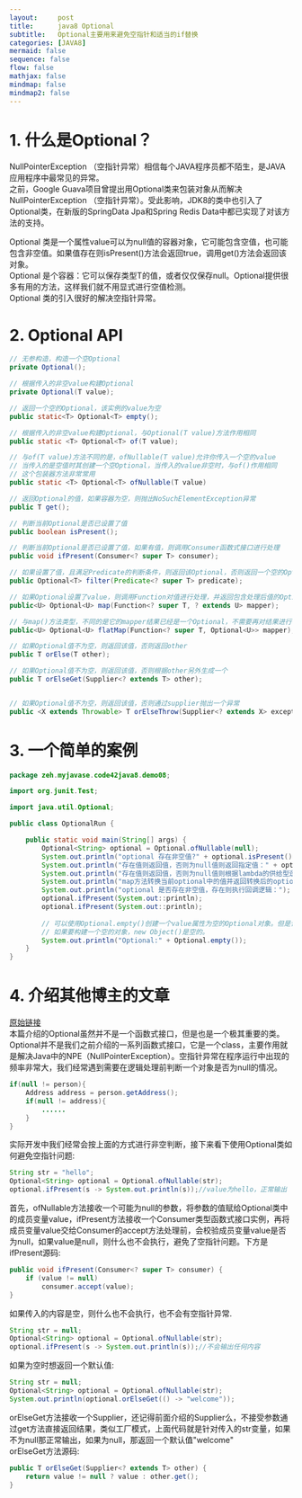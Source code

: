 ```yaml
---
layout:     post
title:      java8 Optional
subtitle:   Optional主要用来避免空指针和适当的if替换
categories: [JAVA8]
mermaid: false
sequence: false
flow: false
mathjax: false
mindmap: false
mindmap2: false
---
```


# 1. 什么是Optional？
NullPointerException （空指针异常）相信每个JAVA程序员都不陌生，是JAVA应用程序中最常见的异常。   
之前，Google Guava项目曾提出用Optional类来包装对象从而解决 NullPointerException （空指针异常）。受此影响，JDK8的类中也引入了Optional类，在新版的SpringData Jpa和Spring Redis Data中都已实现了对该方法的支持。     

Optional 类是一个属性value可以为null值的容器对象，它可能包含空值，也可能包含非空值。如果值存在则isPresent()方法会返回true，调用get()方法会返回该对象。   
Optional 是个容器：它可以保存类型T的值，或者仅仅保存null。Optional提供很多有用的方法，这样我们就不用显式进行空值检测。   
Optional 类的引入很好的解决空指针异常。   

# 2. Optional API
```java
// 无参构造，构造一个空Optional
private Optional();

// 根据传入的非空value构建Optional
private Optional(T value); 

// 返回一个空的Optional，该实例的value为空
public static<T> Optional<T> empty();

// 根据传入的非空value构建Optional，与Optional(T value)方法作用相同
public static <T> Optional<T> of(T value);

// 与of(T value)方法不同的是，ofNullable(T value)允许你传入一个空的value
// 当传入的是空值时其创建一个空Optional，当传入的value非空时，与of()作用相同
// 这个包装器方法非常常用
public static <T> Optional<T> ofNullable(T value)

// 返回Optional的值，如果容器为空，则抛出NoSuchElementException异常
public T get();

// 判断当前Optional是否已设置了值
public boolean isPresent();

// 判断当前Optional是否已设置了值，如果有值，则调用Consumer函数式接口进行处理
public void ifPresent(Consumer<? super T> consumer);

// 如果设置了值，且满足Predicate的判断条件，则返回该Optional，否则返回一个空的Optional
public Optional<T> filter(Predicate<? super T> predicate);

// 如果Optional设置了value，则调用Function对值进行处理，并返回包含处理后值的Optional，否则返回空Optional
public<U> Optional<U> map(Function<? super T, ? extends U> mapper);

// 与map()方法类型，不同的是它的mapper结果已经是一个Optional，不需要再对结果进行包装
public<U> Optional<U> flatMap(Function<? super T, Optional<U>> mapper);

// 如果Optional值不为空，则返回该值，否则返回other
public T orElse(T other);

// 如果Optional值不为空，则返回该值，否则根据other另外生成一个
public T orElseGet(Supplier<? extends T> other);


// 如果Optional值不为空，则返回该值，否则通过supplier抛出一个异常
public <X extends Throwable> T orElseThrow(Supplier<? extends X> exceptionSupplier) throws X
```

# 3. 一个简单的案例
```java
package zeh.myjavase.code42java8.demo08;

import org.junit.Test;

import java.util.Optional;

public class OptionalRun {

    public static void main(String[] args) {
        Optional<String> optional = Optional.ofNullable(null);
        System.out.println("optional 存在非空值?" + optional.isPresent());
        System.out.println("存在值则返回值，否则为null值则返回指定值：" + optional.orElse("空值"));
        System.out.println("存在值则返回值，否则为null值则根据lambda的供给型逻辑返回指定值：" + optional.orElseGet(() -> "null啊"));
        System.out.println("map方法转换当前optional中的值并返回转换后的optional实例：" + optional.map(e -> e + "!!!").orElse("为null啊"));
        System.out.println("optional 是否存在非空值，存在则执行回调逻辑：");
        optional.ifPresent(System.out::println);
        optional.ifPresent(System.out::println);
        
        // 可以使用Optional.empty()创建一个value属性为空的Optional对象。但是该对象并不是空的，它只是里面的值是空的，它本身是一个Optional对象。
        // 如果要构建一个空的对象，new Object()是空的。
        System.out.println("Optional:" + Optional.empty());
    }
}

```

# 4. 介绍其他博主的文章
[原始链接](https://segmentfault.com/a/1190000012263070)    
本篇介绍的Optional虽然并不是一个函数式接口，但是也是一个极其重要的类。   
Optional并不是我们之前介绍的一系列函数式接口，它是一个class，主要作用就是解决Java中的NPE（NullPointerException）。空指针异常在程序运行中出现的频率非常大，我们经常遇到需要在逻辑处理前判断一个对象是否为null的情况。   
```java
if(null != person){
    Address address = person.getAddress();
    if(null != address){
        ......
    }
}
```
实际开发中我们经常会按上面的方式进行非空判断，接下来看下使用Optional类如何避免空指针问题:   
```java
String str = "hello";
Optional<String> optional = Optional.ofNullable(str);
optional.ifPresent(s -> System.out.println(s));//value为hello，正常输出
```
首先，ofNullable方法接收一个可能为null的参数，将参数的值赋给Optional类中的成员变量value，ifPresent方法接收一个Consumer类型函数式接口实例，再将成员变量value交给Consumer的accept方法处理前，会校验成员变量value是否为null，如果value是null，则什么也不会执行，避免了空指针问题。下方是ifPresent源码:   
```java
public void ifPresent(Consumer<? super T> consumer) {
    if (value != null)
        consumer.accept(value);
}
```
如果传入的内容是空，则什么也不会执行，也不会有空指针异常.   
```java
String str = null;
Optional<String> optional = Optional.ofNullable(str);
optional.ifPresent(s -> System.out.println(s));//不会输出任何内容
```
如果为空时想返回一个默认值:   
```java
String str = null;
Optional<String> optional = Optional.ofNullable(str);
System.out.println(optional.orElseGet(() -> "welcome"));
```
orElseGet方法接收一个Supplier，还记得前面介绍的Supplier么，不接受参数通过get方法直接返回结果，类似工厂模式，上面代码就是针对传入的str变量，如果不为null那正常输出，如果为null，那返回一个默认值"welcome"    
orElseGet方法源码:   
```java
public T orElseGet(Supplier<? extends T> other) {
    return value != null ? value : other.get();
}
```